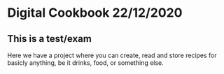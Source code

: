 # Digital Cookbook 22/12/2020

## This is a test/exam

Here we have a project where you can create, read and store recipes for basicly anything, be it drinks, food, or something else.
